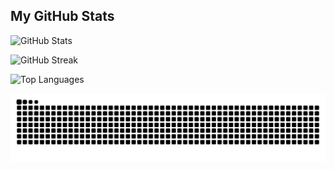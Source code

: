 ## My GitHub Stats

![GitHub Stats](https://github-readme-stats.vercel.app/api?username=mehara-rothila&theme=radical&show_icons=true)

![GitHub Streak](https://github-readme-streak-stats.herokuapp.com/?user=mehara-rothila&theme=dark)

![Top Languages](https://github-readme-stats.vercel.app/api/top-langs/?username=mehara-rothila&layout=compact&theme=radical)

![Snake animation](https://github.com/mehara-rothila/mehara-rothila/blob/output/github-contribution-grid-snake-dark.svg)
